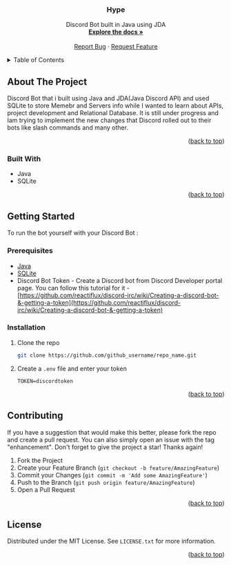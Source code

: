 <a name="readme-top"></a>
<div align="center">

<!-- PROJECT NAME -->
<h3 align="center">Hype</h3>
<p align="center">
    Discord Bot built in Java using JDA
    <br />
    <a href="https://github.com/Harsho-afk/Hype"><strong>Explore the docs »</strong></a>
    <br />
    <br />
    <a href="https://github.com/Harsho-afk/Hype/issues/new?labels=bug&template=bug-report---.md">Report Bug</a>
    ·
    <a href="https://github.com/Harsho-afk/Hype/issues/new?labels=enhancement&template=feature-request---.md">Request Feature</a>
  </p>
</div>

<!-- TABLE OF CONTENTS -->
<details>
  <summary>Table of Contents</summary>
  <ol>
    <li>
      <a href="#about-the-project">About The Project</a>
      <ul>
        <li><a href="#built-with">Built With</a></li>
      </ul>
    </li>
    <li>
      <a href="#getting-started">Getting Started</a>
      <ul>
        <li><a href="#prerequisites">Prerequisites</a></li>
        <li><a href="#installation">Installation</a></li>
      </ul>
    </li>
    <li><a href="#contributing">Contributing</a></li>
    <li><a href="#license">License</a></li>
  </ol>
</details>

<!-- ABOUT -->
## About The Project

Discord Bot that i built using Java and JDA(Java Discord API) and used SQLite to store Memebr and Servers info while
I wanted to learn about APIs, project development and Relational Database. It is still under progress and Iam trying
to implement the new changes that Discord rolled out to their bots like slash commands and many other.

<p align="right">(<a href="#readme-top">back to top</a>)</p>

<!-- BUILT WITH -->
### Built With

* Java
* SQLite

<p align="right">(<a href="#readme-top">back to top</a>)</p>

<!-- INSTALLATION  -->
## Getting Started

To run the bot yourself with your Discord Bot :

### Prerequisites

* [Java](https://www.oracle.com/java/technologies/downloads/)
* [SQLite](https://www.sqlite.org/download.html)
* Discord Bot Token - Create a Discord bot from Discord Developer portal page. You can follow this tutorial for it - [https://github.com/reactiflux/discord-irc/wiki/Creating-a-discord-bot-&-getting-a-token](https://github.com/reactiflux/discord-irc/wiki/Creating-a-discord-bot-&-getting-a-token)

### Installation

1. Clone the repo
   ```sh
   git clone https://github.com/github_username/repo_name.git
   ```
2. Create a `.env` file and enter your token
   ```
   TOKEN=discordtoken
   ```

<p align="right">(<a href="#readme-top">back to top</a>)</p>

<!-- CONTRIBUTING -->
## Contributing

If you have a suggestion that would make this better, please fork the repo and create a pull request. You can also simply open an issue with the tag "enhancement".
Don't forget to give the project a star! Thanks again!

1. Fork the Project
2. Create your Feature Branch (`git checkout -b feature/AmazingFeature`)
3. Commit your Changes (`git commit -m 'Add some AmazingFeature'`)
4. Push to the Branch (`git push origin feature/AmazingFeature`)
5. Open a Pull Request

<p align="right">(<a href="#readme-top">back to top</a>)</p>

<!-- LICENSE -->
## License

Distributed under the MIT License. See `LICENSE.txt` for more information.

<p align="right">(<a href="#readme-top">back to top</a>)</p>